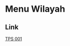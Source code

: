 # Menu Wilayah

## Link

[TPS 001](https://github.com/gigit-pemilu/pemilu-2024-95-papua-pegunungan/tree/main/pilpres/hitung-suara/sub/95-papua-pegunungan/sub/04-tolikara/sub/07-wina/sub/2006-yugubuk/sub/001-tps)

